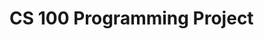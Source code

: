 # CS 100 Programming Project
<!-- Title: Rush Week
Group Members:
Ava Williams - https://github.com/avamwilliams
Pedro Chaidez - https://github.com/PedroChaidez
Destiny Gonzalez - https://github.com/DestinysCodePortfolio
Ian Catren - https://github.com/iqnc06

Project Description
Rush Week is an interactive story-driven mystery game built in C++. The narrative follows Natalie, a college student searching for her missing friend Evelyn, who vanished after rushing for a fraternity. As Natalie explores the campus and uncovers secrets, players will be presented with choices that impact the storyline and determine which ending they receive.

Why this project is important to us
We wanted to create a game that blends the excitement of college life with the suspense of a mystery thriller. Rush Week allows us to practice our C++ programming skills while exploring storytelling, game design, and character development in an interactive format. This project also gives us the chance to integrate art and creativity through custom-drawn sprites and (potentially) a graphical UI in the future.

Languages, Tools, and Technologies
C++ – Main programming language

Custom Hand-Drawn Sprites – For character and scene visuals (optional for terminal version)

Terminal/Console – Primary UI for this project

(Optional in future): UI framework for adding a graphical interface

Input/Output
Input: Player decisions made through text-based prompts

Output: Branching story paths and multiple unique endings depending on player choices

Features:
10 minute single user expiernence

No save progess since the game is quick to finish and reseting the game is advised to reach the multiple endings of the game

Player actions will be supported through a limited selection of actions depending on the player's current scenerio

Interactive storytelling with branching paths

Each branching path won't lead to an ending but to a early game over screen depening on player's actions

The player can collect items that will unlock different options that they can choose that can lead to different endings

Players are encouraged to search rooms while they explore the mystery of the game's lore

The areas of the game will be descriced through text and characters will be able to interact with the player to further progress in the story

3 possible endings based on player decisions

One secret ending will be achieved by looking through the files of the game and decrypting the messages to unlock the ending in game through in game user input

Mystery-solving mechanics through dialogue and file manipulation

Hand-drawn character sprites (with possible future UI integration)

Terminal-based user interface for simplicity and accessibility -->